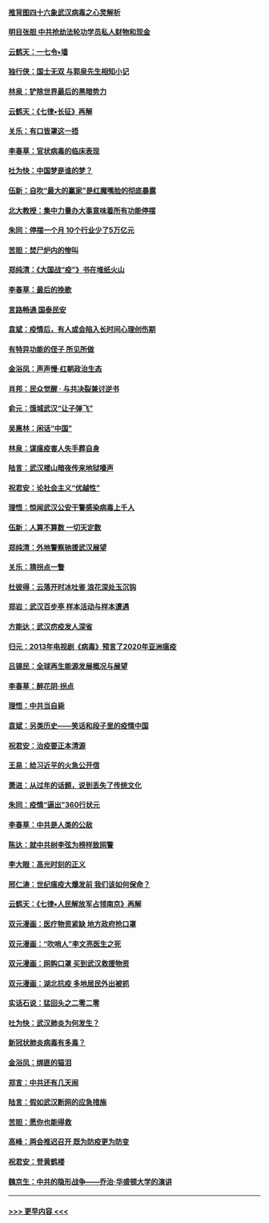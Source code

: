 #### [推背图四十六象武汉病毒之心灵解析](../pages/nsc993/n11911761.md?t=03040402) 
#### [明目张胆 中共抢劫法轮功学员私人财物和现金](../pages/nsc993/n11910262.md?t=03040402) 
#### [云鹤天：一七令▪墙](../pages/nsc993/n11910627.md?t=03040402) 
#### [独行侠：国士无双 与郭泉先生相知小记](../pages/nsc993/n11910613.md?t=03040402) 
#### [林泉：铲除世界最后的黑暗势力](../pages/nsc993/n11909320.md?t=03040402) 
#### [云鹤天：《七律▪长征》再解](../pages/nsc993/n11909327.md?t=03040402) 
#### [关乐：有口皆罩这一捂](../pages/nsc993/n11908393.md?t=03040402) 
#### [李春草：官状病毒的临床表现](../pages/nsc993/n11908339.md?t=03040402) 
#### [吐为快：中国梦是谁的梦？](../pages/nsc993/n11906564.md?t=03040402) 
#### [伍新：自吹“最大的赢家”是红魔嘴脸的彻底暴露](../pages/nsc993/n11906407.md?t=03040402) 
#### [北大教授：集中力量办大事意味着所有功能停摆](../pages/nsc993/n11904800.md?t=03040402) 
#### [朱同：停摆一个月 10个行业少了5万亿元](../pages/nsc993/n11904498.md?t=03040402) 
#### [苦胆：焚尸炉内的惨叫](../pages/nsc993/n11904479.md?t=03040402) 
#### [郑纯清：《大国战“疫”》书在堆纸火山](../pages/nsc993/n11904450.md?t=03040402) 
#### [李春草：最后的挽歌](../pages/nsc993/n11904441.md?t=03040402) 
#### [言路畅通 国泰民安](../pages/nsc993/n11904222.md?t=03040402) 
#### [袁斌：疫情后，有人或会陷入长时间心理创伤期](../pages/nsc993/n11901514.md?t=03040402) 
#### [有特异功能的侄子 所见所做](../pages/nsc993/n11901154.md?t=03040402) 
#### [金浴凤：声声慢‧红朝政治生态](../pages/nsc993/n11899553.md?t=03040402) 
#### [肖邦：民众觉醒 · 与共决裂兼讨逆书](../pages/nsc993/n11898435.md?t=03040402) 
#### [俞元：饿城武汉“让子弹飞”](../pages/nsc993/n11898344.md?t=03040402) 
#### [吴惠林：闲话“中国”](../pages/nsc993/n11898182.md?t=03040402) 
#### [林泉：谋瘟疫害人失手葬自身](../pages/nsc993/n11897892.md?t=03040402) 
#### [陆言：武汉楼山暗夜传来地狱嚎声](../pages/nsc993/n11897033.md?t=03040402) 
#### [祝君安：论社会主义“优越性”](../pages/nsc993/n11897005.md?t=03040402) 
#### [理悟：惊闻武汉公安干警感染病毒上千人](../pages/nsc993/n11896947.md?t=03040402) 
#### [伍新：人算不算数 一切天定数](../pages/nsc993/n11893372.md?t=03040402) 
#### [郑纯清：外地警察驰援武汉展望](../pages/nsc993/n11893115.md?t=03040402) 
#### [关乐：猜拐点一瞥](../pages/nsc993/n11893020.md?t=03040402) 
#### [杜彼得：云落开时冰吐鉴 浪花深处玉沉钩](../pages/nsc993/n11892107.md?t=03040402) 
#### [郑岩：武汉百步亭 样本活动与样本遭遇](../pages/nsc993/n11892310.md?t=03040402) 
#### [方能达：武汉疠疫发人深省](../pages/nsc993/n11891376.md?t=03040402) 
#### [归元：2013年电视剧《病毒》预言了2020年亚洲瘟疫](../pages/nsc993/n11891126.md?t=03040402) 
#### [吕锡民：全球再生能源发展概况与展望](../pages/nsc993/n11890613.md?t=03040402) 
#### [李春草：醉花阴·拐点](../pages/nsc993/n11890567.md?t=03040402) 
#### [理悟：中共当自毙](../pages/nsc993/n11890559.md?t=03040402) 
#### [袁斌：另类历史——笑话和段子里的疫情中国](../pages/nsc993/n11889243.md?t=03040402) 
#### [祝君安：治疫要正本清源](../pages/nsc993/n11889085.md?t=03040402) 
#### [王易：给习近平的火急公开信](../pages/nsc993/n11888225.md?t=03040402) 
#### [萧进：从过年的话题，说到丢失了传统文化](../pages/nsc993/n11887732.md?t=03040402) 
#### [朱同：疫情“逼出”360行状元](../pages/nsc993/n11887678.md?t=03040402) 
#### [李春草：中共是人类的公敌](../pages/nsc993/n11887656.md?t=03040402) 
#### [陈达：就中共树李弦为榜样致网警](../pages/nsc993/n11887625.md?t=03040402) 
#### [李大眼：高光时刻的正义](../pages/nsc993/n11887585.md?t=03040402) 
#### [邢仁涛：世纪瘟疫大爆发前 我们该如何保命？](../pages/nsc993/n11887535.md?t=03040402) 
#### [云鹤天：《七律▪人民解放军占领南京》再解](../pages/nsc993/n11887524.md?t=03040402) 
#### [双元漫画：医疗物资紧缺 地方政府抢口罩](../pages/nsc993/n11884744.md?t=03040402) 
#### [双元漫画：“吹哨人”李文亮医生之死](../pages/nsc993/n11884705.md?t=03040402) 
#### [双元漫画：网购口罩 买到武汉救援物资](../pages/nsc993/n11884670.md?t=03040402) 
#### [双元漫画：湖北抗疫 多地居民外出被抓](../pages/nsc993/n11884643.md?t=03040402) 
#### [实话石说：猛回头之二零二零](../pages/nsc993/n11883968.md?t=03040402) 
#### [吐为快：武汉肺炎为何发生？](../pages/nsc993/n11882180.md?t=03040402) 
#### [新冠状肺炎病毒有多毒？](../pages/nsc993/n11881790.md?t=03040402) 
#### [金浴凤：绑匪的猫泪](../pages/nsc993/n11880664.md?t=03040402) 
#### [郑言：中共还有几天闹](../pages/nsc993/n11880645.md?t=03040402) 
#### [陆言：假如武汉断网的应急措施](../pages/nsc993/n11880619.md?t=03040402) 
#### [苦胆：愿你也能得救](../pages/nsc993/n11880601.md?t=03040402) 
#### [高峰：两会推迟召开  既为防疫更为防变](../pages/nsc993/n11879977.md?t=03040402) 
#### [祝君安：登黄鹤楼](../pages/nsc993/n11880583.md?t=03040402) 
#### [魏京生：中共的隐形战争——乔治‧华盛顿大学的演讲](../pages/nsc993/n11879765.md?t=03040402) 

----
#### [ >>> 更早内容 <<< ](../indexes/nsc993-earlier.md)

